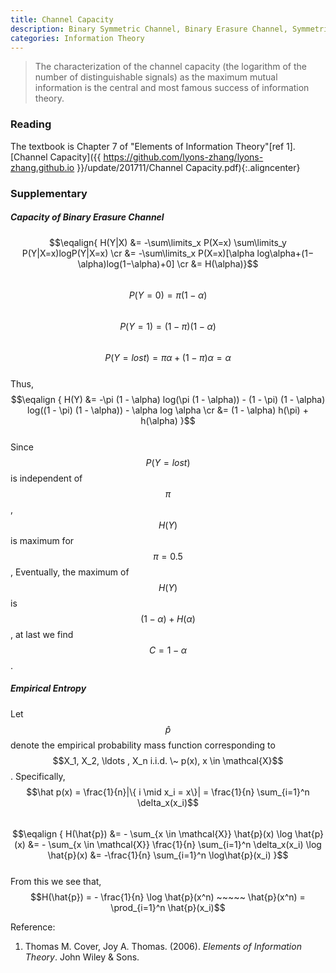 ```yaml
---
title: Channel Capacity
description: Binary Symmetric Channel, Binary Erasure Channel, Symmetric Channels, Feedback Capacity 
categories: Information Theory
---
```


>  The characterization of the channel capacity (the logarithm of the number of distinguishable signals) as the maximum mutual information is the central and most famous success of information theory.   
  
### **Reading**    
The textbook is Chapter 7 of "Elements of Information Theory"[ref 1].
[Channel Capacity]({{ https://github.com/lyons-zhang/lyons-zhang.github.io }}/update/201711/Channel Capacity.pdf){:.aligncenter}

### **Supplementary**  
##### **Capacity of Binary Erasure Channel**  
$$\eqalign{ H(Y|X) &= -\sum\limits_x P(X=x) \sum\limits_y P(Y|X=x)logP(Y|X=x) \cr &= -\sum\limits_x P(X=x)[\alpha log\alpha+(1−\alpha)log(1−\alpha)+0] \cr &= H(\alpha)}$$   
$$P(Y=0) = \pi(1−\alpha)$$   
$$P(Y=1) = (1−\pi)(1−\alpha)$$   
$$P(Y=lost) = \pi \alpha + (1 - \pi)\alpha = \alpha$$   
Thus,   
$$\eqalign { H(Y) &=  -\pi (1 - \alpha) log(\pi (1 - \alpha)) - (1 - \pi) (1 - \alpha) log((1 - \pi) (1 - \alpha)) - \alpha log \alpha \cr &= (1 - \alpha) h(\pi) + h(\alpha) }$$   
Since $$P(Y = lost)$$ is independent of $$\pi$$, $$H(Y)$$ is maximum for $$\pi = 0.5$$, Eventually, the maximum of $$H(Y)$$ is $$(1−\alpha)+H(\alpha)$$, at last we find $$C = 1-\alpha$$.   
##### **Empirical Entropy**  
Let $$\hat p$$ denote the empirical probability mass function corresponding to $$X_1, X_2, \ldots , X_n i.i.d. \~ p(x), x \in \mathcal{X}$$. Specifically,    
$$\hat p(x) = \frac{1}{n}|\{ i \mid x_i = x\}| = \frac{1}{n} \sum_{i=1}^n \delta_x(x_i)$$    
$$\eqalign { H(\hat{p}) &= - \sum_{x \in \mathcal{X}} \hat{p}(x) \log \hat{p}(x) &= - \sum_{x \in \mathcal{X}} \frac{1}{n} \sum_{i=1}^n \delta_x(x_i) \log \hat{p}(x) &= -\frac{1}{n} \sum_{i=1}^n \log\hat{p}(x_i) }$$    
From this we see that,   
$$H(\hat{p}) = - \frac{1}{n} \log \hat{p}(x^n) ~~~~~ \hat{p}(x^n) = \prod_{i=1}^n \hat{p}(x_i)$$   

    
Reference:  
1. Thomas M. Cover, Joy A. Thomas. (2006). *Elements of Information Theory*. John Wiley & Sons. 
